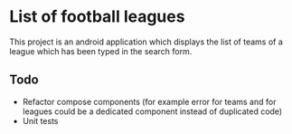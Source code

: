 # List of football leagues

This project is an android application which displays the list of teams of a league which has been
typed in the search form.

## Todo

* Refactor compose components (for example error for teams and for leagues could be a dedicated
component instead of duplicated code)
* Unit tests